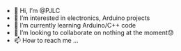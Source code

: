 - 👋 Hi, I’m @PJLC
- 👀 I’m interested in electronics, Arduino projects
- 🌱 I’m currently learning Arduino/C++ code
- 💞️ I’m looking to collaborate on nothing at the moment😓
- 📫 How to reach me ...
